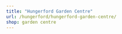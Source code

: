 ```yaml
---
title: "Hungerford Garden Centre"
url: /hungerford/hungerford-garden-centre/
shop: garden centre
---
```

